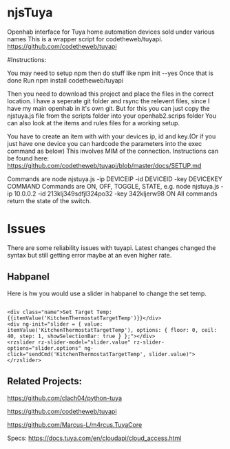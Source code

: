 # njsTuya
Openhab interface for Tuya home automation devices sold under various names
This is a wrapper script for codetheweb/tuyapi. https://github.com/codetheweb/tuyapi

#Instructions:


You may need to setup npm then do stuff like npm init --yes
Once that is done Run 
npm install codetheweb/tuyapi

Then you need to download this project and place the files in the correct location. I have a seperate git folder and rsync the relevent files, since I have my main openhab in it's own git.
But for this you can just 
copy the njstuya.js file from the scripts folder into your openhab2.scrips folder
You can also look at the items and rules files for a working setup.

You have to create an item with with your devices ip, id and key.(Or if you just have one device you can hardcode the parameters into the exec command as below)
This involves MIM of the connection.
Instructions can be found here: https://github.com/codetheweb/tuyapi/blob/master/docs/SETUP.md

Commands are 
node njstuya.js -ip DEVICEIP -id DEVICEID -key DEVICEKEY COMMAND
Commands are ON, OFF, TOGGLE, STATE,
e.g. node njstuya.js -ip 10.0.0.2 -id 213klj349sdfjl324po32 -key 342kljerw98 ON 
All commands return the state of the switch.

# Issues

There are some reliability issues with tuyapi. Latest changes changed the syntax but still getting error maybe at an even higher rate. 

## Habpanel

Here is hw you would use a slider in habpanel to change the set temp. 
```

<div class="name">Set Target Temp: {{itemValue('KitchenThermostatTargetTemp')}}</div>
<div ng-init="slider = { value: itemValue('KitchenThermostatTargetTemp'), options: { floor: 0, ceil: 40, step: 1, showSelectionBar: true } };"></div>
<rzslider rz-slider-model="slider.value" rz-slider-options="slider.options" ng-click="sendCmd('KitchenThermostatTargetTemp', slider.value)"></rzslider>

```
  

## Related Projects:
https://github.com/clach04/python-tuya

https://github.com/codetheweb/tuyapi

https://github.com/Marcus-L/m4rcus.TuyaCore


Specs:
https://docs.tuya.com/en/cloudapi/cloud_access.html
